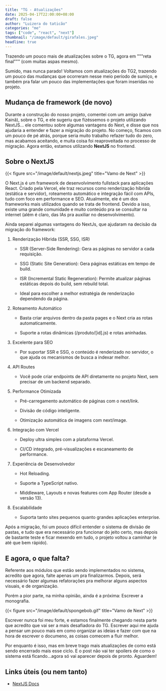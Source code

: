 ```yaml
---
title: "TG - Atualizações"
date: 2025-04-17T22:00:00+08:00
draft: false
author: "Luizera do taticão"
categories: "me"
tags: ["code", "react", "next"]
thumbnail: "/image/default/girafales.jpeg"
headline: true
---
```

Trazendo um pouco mais de atualizações sobre o TG, agora em """reta final""" (com muitas aspas mesmo).
<!--more-->

Sumido, mas nunca parado! Voltamos com atualizações do TG2, trazendo um pouco das mudanças que ocorreram nesse meio período de sumiço, e também pra falar um pouco das implementações que foram inseridas no projeto.

## Mudança de framework (de novo)

Durante a construção do nosso projeto, comentei com um amigo (salve Kainã), sobre o TG, e ele sugeriu que fizéssemos o projeto utilizando NextJS... ele comentou sobre algumas vantagens do Next, e disse que nos ajudaria a entender e fazer a migração do projeto. No começo, ficamos com um pouco de pé atrás, porque seria muito trabalho refazer tudo do zero, mas acabamos aceitando, e muita coisa foi reaproveitada no processo de migração. Agora então, estamos utilizando **NextJS** no frontend.

## Sobre o NextJS

{{< figure src="/image/default/nextjs.jpeg" title="Vamo de Next" >}}

O Next.js é um framework de desenvolvimento fullstack para aplicações React. Criado pela Vercel, ele traz recursos como renderização híbrida (estática e servidor), roteamento automático e integração fácil com APIs, tudo com foco em performance e SEO. Atualmente, ele é um dos frameworks mais utilizados quando se trata de frontend. Devido a isso, existe uma grande comunidade e muito conteúdo pra se consultar na internet (além é claro, das IAs pra auxiliar no desenvolvimento).

Ainda separei algumas vantagens do NextJs, que ajudaram na decisão da migração do framework:

1. Renderização Híbrida (SSR, SSG, ISR)

    - SSR (Server-Side Rendering): Gera as páginas no servidor a cada requisição.

    - SSG (Static Site Generation): Gera páginas estáticas em tempo de build.

    - ISR (Incremental Static Regeneration): Permite atualizar páginas estáticas depois do build, sem rebuild total.

    - Ideal para escolher a melhor estratégia de renderização dependendo da página.

2. Roteamento Automático

    - Basta criar arquivos dentro da pasta pages e o Next cria as rotas automaticamente.

    - Suporte a rotas dinâmicas (/produto/[id].js) e rotas aninhadas.

3. Excelente para SEO

    - Por suportar SSR e SSG, o conteúdo é renderizado no servidor, o que ajuda os mecanismos de busca a indexar melhor.

4. API Routes

    - Você pode criar endpoints de API diretamente no projeto Next, sem precisar de um backend separado.

5. Performance Otimizada

    - Pré-carregamento automático de páginas com o next/link.

    - Divisão de código inteligente.

    - Otimização automática de imagens com next/image.

6. Integração com Vercel

    - Deploy ultra simples com a plataforma Vercel.

    - CI/CD integrado, pré-visualizações e escaneamento de performance.

7. Experiência de Desenvolvedor

    - Hot Reloading.

    - Suporte a TypeScript nativo.

    - Middleware, Layouts e novas features com App Router (desde a versão 13).

8. Escalabilidade

    - Suporta tanto sites pequenos quanto grandes aplicações enterprise.

Após a migração, foi um pouco difícil entender o sistema de divisão de pastas, e tudo que era necessário pra funcionar do jeito certo, mas depois de bastante teste e ficar mexendo em tudo, o projeto voltou a caminhar (e até que bem rápido).


## E agora, o que falta?

Referente aos módulos que estão sendo implementados no sistema, acredito que agora, falte apenas um pra finalizarmos. Depois, será necessário fazer algumas refatorações pra melhorar alguns aspectos visuais, e de organização.

Porém a pior parte, na minha opinião, ainda é a próxima: Escrever a monografia. 

{{< figure src="/image/default/spongebob.gif" title="Vamo de Next" >}}


Escrever nunca foi meu forte, e estamos finalmente chegando nesta parte que acredito que vai ser a mais desafiadora do TG. Escrever aqui me ajuda a pensar um pouco mais em como organizar as ideias e fazer com que na hora de escrever o documeno, as coisas comecem a fluir melhor.

Por enquanto é isso, mas em breve trago mais atualizações de como está sendo encerrado mais esse ciclo. E o post não vai ter spoilers de como o sistema está ficando...agora só vai aparecer depois de pronto. Aguardem!

## Links úteis (ou nem tanto)

- [NextJS Docs](https://nextjs.org/docs)
